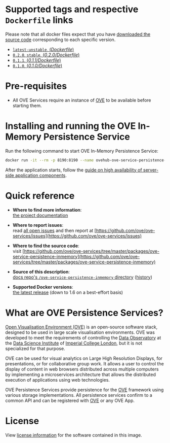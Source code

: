 # Supported tags and respective `Dockerfile` links

Please note that all docker files expect that you have [downloaded the source code](https://ove.readthedocs.io/en/stable/docs/INSTALLATION.html#downloading-source-code) corresponding to each specific version.

- [`latest-unstable`, (*Dockerfile*)](https://github.com/ove/ove-services/blob/master/packages/ove-service-persistence-inmemory/Dockerfile)
- [`0.2.0`, `stable`, (*0.2.0/Dockerfile*)](https://github.com/ove/ove-services/blob/v0.2.0/packages/ove-service-persistence-inmemory/Dockerfile)
- [`0.1.1`, (*0.1.1/Dockerfile*)](https://github.com/ove/ove-services/blob/v0.1.1/packages/ove-service-persistence-inmemory/Dockerfile)
- [`0.1.0`, (*0.1.0/Dockerfile*)](https://github.com/ove/ove-services/blob/v0.1.0/packages/ove-service-persistence-inmemory/Dockerfile)

# Pre-requisites

- All OVE Services require an instance of [OVE](../ovehub/ove) to be available before starting them.

# Installing and running the OVE In-Memory Persistence Service

Run the following command to start OVE In-Memory Persistence Service:

```sh
docker run -it --rm -p 8190:8190 --name ovehub-ove-service-persistence-inmemory ovehub/ove-service-persistence-inmemory:stable
```

After the application starts, follow the [guide on high availability of server-side application components](https://ove.readthedocs.io/en/stable/docs/BASIC_CONCEPTS.html#high-availability-of-server-side-application-components).

# Quick reference

- **Where to find more information**:<br/>
  [the project documentation](https://ove.readthedocs.io/en/stable/)

- **Where to report issues**:<br/>
  read [all open issues](https://data-science.dsi.ic.ac.uk/ove/) and then report at [https://github.com/ove/ove-services/issues](https://github.com/ove/ove-services/issues)

- **Where to find the source code**:<br/>
  visit [https://github.com/ove/ove-services/tree/master/packages/ove-service-persistence-inmemory](https://github.com/ove/ove-services/tree/master/packages/ove-service-persistence-inmemory)

- **Source of this description**:<br/>
  [docs repo's `/ove-service-persistence-inmemory` directory](https://github.com/ove/ove-docs/tree/master/dockerhub/ovehub/ove-service-persistence-inmemory) ([history](https://github.com/ove/ove-docs/commits/master/dockerhub/ovehub/ove-service-persistence-inmemory))

- **Supported Docker versions**:<br/>
  [the latest release](https://github.com/docker/docker-ce/releases/latest) (down to 1.6 on a best-effort basis)

# What are OVE Persistence Services?

[Open Visualisation Environment (OVE)](https://github.com/ove/ove) is an open-source software stack, designed to be used in large scale visualisation environments. OVE was developed to meet the requirements of controlling the [Data Observatory](https://www.imperial.ac.uk/data-science/data-observatory/) at the [Data Science Institute](https://www.imperial.ac.uk/data-science/) of [Imperial College London](https://www.imperial.ac.uk), but it is not specialized for that purpose.

OVE can be used for visual analytics on Large High Resolution Displays, for presentations, or for collaborative group work. It allows a user to control the display of content in web browsers distributed across multiple computers by implementing a microservices architecture that allows the distributed execution of applications using web technologies.

OVE Persistence Services provide persistence for the [OVE](https://github.com/ove/ove) framework using various storage implementations. All persistence services confirm to a common API and can be registered with [OVE](https://github.com/ove/ove) or any OVE App.

# License

View [license information](https://github.com/ove/ove-services/blob/master/LICENSE) for the software contained in this image.
